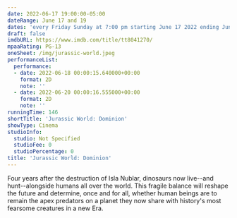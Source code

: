 ```yaml
---
date: 2022-06-17 19:00:00-05:00
dateRange: June 17 and 19
dates: 'every Friday Sunday at 7:00 pm starting June 17 2022 ending Jun 19 2022 '
draft: false
imdbURL: https://www.imdb.com/title/tt8041270/
mpaaRating: PG-13
oneSheet: /img/jurassic-world.jpeg
performanceList:
  performance:
  - date: 2022-06-18 00:00:15.640000+00:00
    format: 2D
    note: ''
  - date: 2022-06-20 00:00:16.555000+00:00
    format: 2D
    note: ''
runningTime: 146
shortTitle: 'Jurassic World: Dominion'
showType: Cinema
studioInfo:
  studio: Not Specified
  studioFee: 0
  studioPercentage: 0
title: 'Jurassic World: Dominion'
---
```


Four years after the destruction of Isla Nublar, dinosaurs now live--and hunt--alongside humans all over the world. This fragile balance will reshape the future and determine, once and for all, whether human beings are to remain the apex predators on a planet they now share with history's most fearsome creatures in a new Era.